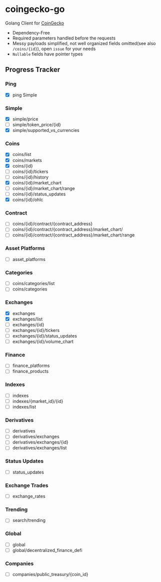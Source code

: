 # coingecko-go

Golang Client for [CoinGecko](https://coingecko.com/)

- Dependency-Free
- Required parameters handled before the requests
- Messy payloads simplified, not well organized fields omitted(see also `/coins/{id}`), open `issue` for your needs
- `Nullable` fields have pointer types

## Progress Tracker

### Ping

- [X] ping Simple

### Simple

- [X] simple/price
- [ ] simple/token_price/{id}
- [X] simple/supported_vs_currencies

### Coins

- [X] coins/list
- [X] coins/markets
- [X] coins/{id}
- [ ] coins/{id}/tickers
- [ ] coins/{id}/history
- [X] coins/{id}/market_chart
- [ ] coins/{id}/market_chart/range
- [ ] coins/{id}/status_updates
- [X] coins/{id}/ohlc

### Contract

- [ ] coins/{id}/contract/{contract_address}
- [ ] coins/{id}/contract/{contract_address}/market_chart/
- [ ] coins/{id}/contract/{contract_address}/market_chart/range

### Asset Platforms

- [ ] asset_platforms

### Categories

- [ ] coins/categories/list
- [ ] coins/categories

### Exchanges

- [X] exchanges
- [X] exchanges/list
- [ ] exchanges/{id}
- [ ] exchanges/{id}/tickers
- [ ] exchanges/{id}/status_updates
- [ ] exchanges/{id}/volume_chart

### Finance

- [ ] finance_platforms
- [ ] finance_products

### Indexes

- [ ] indexes
- [ ] indexes/{market_id}/{id}
- [ ] indexes/list

### Derivatives

- [ ] derivatives
- [ ] derivatives/exchanges
- [ ] derivatives/exchanges/{id}
- [ ] derivatives/exchanges/list

### Status Updates

- [ ] status_updates

### Exchange Trades

- [ ] exchange_rates

### Trending

- [ ] search/trending

### Global

- [ ] global
- [ ] global/decentralized_finance_defi

### Companies

- [ ] companies/public_treasury/{coin_id}
